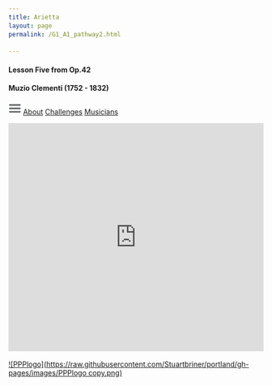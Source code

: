 ```yaml
---
title: Arietta
layout: page
permalink: /G1_A1_pathway2.html

---
```


#### Lesson Five from Op.42

#### Muzio Clementi (1752 - 1832)

[![Menulogo](https://raw.githubusercontent.com/Stuartbriner/portland/gh-pages/images/menu.png)](https://itunes.apple.com/gb/app/abrsm-piano-practice-partner/id891238739?mt=8)
[About](G1_A1_about.html)
[Challenges](G1_A1_challenges.html)
[Musicians](G1_A1_exam.html)


<iframe width="100%" height="450" scrolling="no" frameborder="no" src="https://w.soundcloud.com/player/?url=https%3A//api.soundcloud.com/tracks/186949914%3Fsecret_token%3Ds-dzFHo&amp;auto_play=false&amp;hide_related=false&amp;show_comments=true&amp;show_user=true&amp;show_reposts=false&amp;visual=true"></iframe>


[![PPPlogo](https://raw.githubusercontent.com/Stuartbriner/portland/gh-pages/images/PPPlogo copy.png)](https://itunes.apple.com/gb/app/abrsm-piano-practice-partner/id891238739?mt=8)
